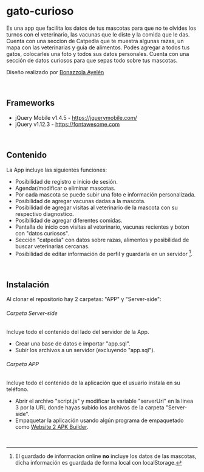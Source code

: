 # gato-curioso

Es una app que facilita los datos de tus mascotas para que no te olvides los turnos con el veterinario, las vacunas que le diste y la comida que le das. Cuenta con una seccion de Catpedia que te muestra algunas razas, un mapa con las veterinarias y guia de alimentos. Podes agregar a todos tus gatos, colocarles una foto y todos sus datos personales. Cuenta con una sección de datos curiosos para que sepas todo sobre tus mascotas.

Diseño realizado por <a href="https://www.behance.net/leveldesign2" target="_blank">Bonazzola Ayelén</a>

<br>

## Frameworks
* jQuery Mobile v1.4.5 - https://jquerymobile.com/
* jQuery v1.12.3 - https://fontawesome.com

<br>

## Contenido
La App incluye las siguientes funciones:
* Posibilidad de registro e inicio de sesión.
* Agendar/modificar o eliminar mascotas.
* Por cada mascota se puede subir una foto e información personalizada.
* Posibilidad de agregar vacunas dadas a la mascota.
* Posibilidad de agregar visitas al veterinario de la mascota con su respectivo diagnostico.
* Posibilidad de agregar diferentes comidas.
* Pantalla de inicio con visitas al veterinario, vacunas recientes y boton con "datos curiosos".
* Sección "catpedia" con datos sobre razas, alimentos y posibilidad de buscar veterinarias cercanas.
* Posibilidad de editar información de perfil y guardarla en un servidor [^1].

<br>

## Instalación
Al clonar el repositorio hay 2 carpetas: "APP" y "Server-side":

###### Carpeta Server-side
Incluye todo el contenido del lado del servidor de la App.

* Crear una base de datos e importar "app.sql".
* Subir los archivos a un servidor (excluyendo "app.sql").

###### Carpeta APP
Incluye todo el contenido de la aplicación que el usuario instala en su teléfono.

* Abrir el archivo "script.js" y modificar la variable "serverUrl" en la linea 3 por la URL donde hayas subido los archivos de la carpeta "Server-side".
* Empaquetar la aplicación usando algún programa de empaquetado como <a href="https://websitetoapk.com/" target="_blank">Website 2 APK Builder</a>.

<br>

[^1]: El guardado de información online **no** incluye los datos de las mascotas, dicha información es guardada de forma local con localStorage.
